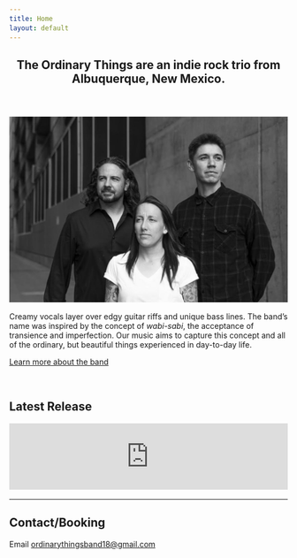 ```yaml
---
title: Home
layout: default
---
```


<article>
  <header>
    <h1>
      The Ordinary Things are an indie rock trio from Albuquerque,
      New&nbsp;Mexico.
    </h1>
  </header>
  <img
    class="askew"
    src="img/tot-band-bw.jpg"
    alt="Justin, Jackie and Andrew"
  />
  <p class="lead">
    Creamy vocals layer over edgy guitar riffs and unique bass lines. The band’s
    name was inspired by the concept of <em>wabi-sabi</em>, the acceptance of
    transience and imperfection. Our music aims to capture this concept and all
    of the ordinary, but beautiful things experienced in day-to-day&nbsp;life.
  </p>

  <p><a href="/theordinarythings/about/">Learn more about the band</a></p>

  <p>&nbsp;</p>

  <h2>Latest Release</h2>
  <iframe style="border: 0; width: 100%; height: 120px;" src="https://bandcamp.com/EmbeddedPlayer/album=1451140335/size=large/bgcol=333333/linkcol=e99708/tracklist=false/artwork=small/transparent=true/" seamless><a href="https://theordinarythings.bandcamp.com/album/doom-ep">Doom EP by The Ordinary Things</a></iframe>

  <hr />

  <h2>Contact/Booking</h2>
  <p>
    Email
    <a href="mailto:ordinarythingsband18@gmail.com"
      >ordinarythingsband18@gmail.com</a
    >
  </p>
</article>

